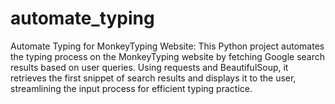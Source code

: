 # automate_typing
Automate Typing for MonkeyTyping Website: This Python project automates the typing process on the MonkeyTyping website by fetching Google search results based on user queries. Using requests and BeautifulSoup, it retrieves the first snippet of search results and displays it to the user, streamlining the input process for efficient typing practice.
